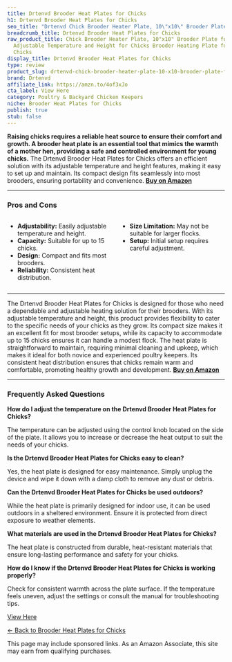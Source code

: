 ```yaml
---
title: Drtenvd Brooder Heat Plates for Chicks
h1: Drtenvd Brooder Heat Plates for Chicks
seo_title: "Drtenvd Chick Brooder Heater Plate, 10\"x10\" Brooder Plate\u2026"
breadcrumb_title: Drtenvd Brooder Heat Plates for Chicks
raw_product_title: Chick Brooder Heater Plate, 10"x10" Brooder Plate for Chicks with
  Adjustable Temperature and Height for Chicks Brooder Heating Plate for Up to 15
  Chicks
display_title: Drtenvd Brooder Heat Plates for Chicks
type: review
product_slug: drtenvd-chick-brooder-heater-plate-10-x10-brooder-plate-for-chicks-with-201f11cd
brand: Drtenvd
affiliate_link: https://amzn.to/4of3xJo
cta_label: View Here
category: Poultry & Backyard Chicken Keepers
niche: Brooder Heat Plates for Chicks
publish: true
stub: false
---
```


<div id="intro" class="full-width">
  <p><strong>Raising chicks requires a reliable heat source to ensure their comfort and growth. A brooder heat plate is an essential tool that mimics the warmth of a mother hen, providing a safe and controlled environment for young chicks.</strong> The Drtenvd Brooder Heat Plates for Chicks offers an efficient solution with its adjustable temperature and height features, making it easy to set up and maintain. Its compact design fits seamlessly into most brooders, ensuring portability and convenience. <a href="https://amzn.to/4of3xJo" rel="nofollow sponsored noopener" target="_blank"><strong>Buy on Amazon</strong></a></p>
</div>

<hr />
<h3 id="pros-cons">Pros and Cons</h3>
<div class="pc-grid" style="display:grid;grid-template-columns:1fr 1fr;gap:16px;">
  <ul>
    <li><strong>Adjustability:</strong> Easily adjustable temperature and height.</li>
    <li><strong>Capacity:</strong> Suitable for up to 15 chicks.</li>
    <li><strong>Design:</strong> Compact and fits most brooders.</li>
    <li><strong>Reliability:</strong> Consistent heat distribution.</li>
  </ul>
  <ul>
    <li><strong>Size Limitation:</strong> May not be suitable for larger flocks.</li>
    <li><strong>Setup:</strong> Initial setup requires careful adjustment.</li>
  </ul>
</div>
<hr />

<div class="full-width">
  <p>The Drtenvd Brooder Heat Plates for Chicks is designed for those who need a dependable and adjustable heating solution for their brooders. With its adjustable temperature and height, this product provides flexibility to cater to the specific needs of your chicks as they grow. Its compact size makes it an excellent fit for most brooder setups, while its capacity to accommodate up to 15 chicks ensures it can handle a modest flock. The heat plate is straightforward to maintain, requiring minimal cleaning and upkeep, which makes it ideal for both novice and experienced poultry keepers. Its consistent heat distribution ensures that chicks remain warm and comfortable, promoting healthy growth and development. <a href="https://amzn.to/4of3xJo" rel="nofollow sponsored noopener" target="_blank"><strong>Buy on Amazon</strong></a></p>
</div>

<hr />
<h3 id="faqs">Frequently Asked Questions</h3>

<p><strong>How do I adjust the temperature on the Drtenvd Brooder Heat Plates for Chicks?</strong></p>
<p>The temperature can be adjusted using the control knob located on the side of the plate. It allows you to increase or decrease the heat output to suit the needs of your chicks.</p>

<p><strong>Is the Drtenvd Brooder Heat Plates for Chicks easy to clean?</strong></p>
<p>Yes, the heat plate is designed for easy maintenance. Simply unplug the device and wipe it down with a damp cloth to remove any dust or debris.</p>

<p><strong>Can the Drtenvd Brooder Heat Plates for Chicks be used outdoors?</strong></p>
<p>While the heat plate is primarily designed for indoor use, it can be used outdoors in a sheltered environment. Ensure it is protected from direct exposure to weather elements.</p>

<p><strong>What materials are used in the Drtenvd Brooder Heat Plates for Chicks?</strong></p>
<p>The heat plate is constructed from durable, heat-resistant materials that ensure long-lasting performance and safety for your chicks.</p>

<p><strong>How do I know if the Drtenvd Brooder Heat Plates for Chicks is working properly?</strong></p>
<p>Check for consistent warmth across the plate surface. If the temperature feels uneven, adjust the settings or consult the manual for troubleshooting tips.</p>
<p><a class="btn" href="https://amzn.to/4of3xJo" target="_blank" rel="nofollow sponsored noopener">View Here</a></p>
<p><a href="/roundups/poultry-backyard-chicken-keepers/brooder-heat-plates-for-chicks/">← Back to Brooder Heat Plates for Chicks</a></p>
<aside class="disclosure">This page may include sponsored links. As an Amazon Associate, this site may earn from qualifying purchases.</aside>
